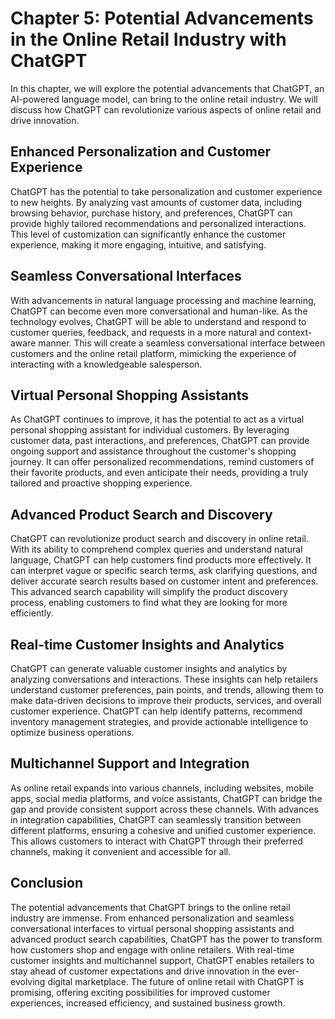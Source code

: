Chapter 5: Potential Advancements in the Online Retail Industry with ChatGPT
============================================================================

In this chapter, we will explore the potential advancements that ChatGPT, an AI-powered language model, can bring to the online retail industry. We will discuss how ChatGPT can revolutionize various aspects of online retail and drive innovation.

Enhanced Personalization and Customer Experience
------------------------------------------------

ChatGPT has the potential to take personalization and customer experience to new heights. By analyzing vast amounts of customer data, including browsing behavior, purchase history, and preferences, ChatGPT can provide highly tailored recommendations and personalized interactions. This level of customization can significantly enhance the customer experience, making it more engaging, intuitive, and satisfying.

Seamless Conversational Interfaces
----------------------------------

With advancements in natural language processing and machine learning, ChatGPT can become even more conversational and human-like. As the technology evolves, ChatGPT will be able to understand and respond to customer queries, feedback, and requests in a more natural and context-aware manner. This will create a seamless conversational interface between customers and the online retail platform, mimicking the experience of interacting with a knowledgeable salesperson.

Virtual Personal Shopping Assistants
------------------------------------

As ChatGPT continues to improve, it has the potential to act as a virtual personal shopping assistant for individual customers. By leveraging customer data, past interactions, and preferences, ChatGPT can provide ongoing support and assistance throughout the customer's shopping journey. It can offer personalized recommendations, remind customers of their favorite products, and even anticipate their needs, providing a truly tailored and proactive shopping experience.

Advanced Product Search and Discovery
-------------------------------------

ChatGPT can revolutionize product search and discovery in online retail. With its ability to comprehend complex queries and understand natural language, ChatGPT can help customers find products more effectively. It can interpret vague or specific search terms, ask clarifying questions, and deliver accurate search results based on customer intent and preferences. This advanced search capability will simplify the product discovery process, enabling customers to find what they are looking for more efficiently.

Real-time Customer Insights and Analytics
-----------------------------------------

ChatGPT can generate valuable customer insights and analytics by analyzing conversations and interactions. These insights can help retailers understand customer preferences, pain points, and trends, allowing them to make data-driven decisions to improve their products, services, and overall customer experience. ChatGPT can help identify patterns, recommend inventory management strategies, and provide actionable intelligence to optimize business operations.

Multichannel Support and Integration
------------------------------------

As online retail expands into various channels, including websites, mobile apps, social media platforms, and voice assistants, ChatGPT can bridge the gap and provide consistent support across these channels. With advances in integration capabilities, ChatGPT can seamlessly transition between different platforms, ensuring a cohesive and unified customer experience. This allows customers to interact with ChatGPT through their preferred channels, making it convenient and accessible for all.

Conclusion
----------

The potential advancements that ChatGPT brings to the online retail industry are immense. From enhanced personalization and seamless conversational interfaces to virtual personal shopping assistants and advanced product search capabilities, ChatGPT has the power to transform how customers shop and engage with online retailers. With real-time customer insights and multichannel support, ChatGPT enables retailers to stay ahead of customer expectations and drive innovation in the ever-evolving digital marketplace. The future of online retail with ChatGPT is promising, offering exciting possibilities for improved customer experiences, increased efficiency, and sustained business growth.

